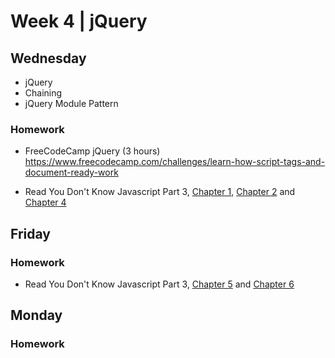 
# Week 4 | jQuery

## Wednesday

- jQuery
- Chaining
- jQuery Module Pattern

### Homework

- FreeCodeCamp jQuery (3 hours)
https://www.freecodecamp.com/challenges/learn-how-script-tags-and-document-ready-work

- Read You Don't Know Javascript Part 3, [Chapter 1](https://github.com/getify/You-Dont-Know-JS/blob/master/this%20%26%20object%20prototypes/ch1.md), [Chapter 2](https://github.com/getify/You-Dont-Know-JS/blob/master/this%20%26%20object%20prototypes/ch2.md) and [Chapter 4](https://github.com/getify/You-Dont-Know-JS/blob/master/this%20%26%20object%20prototypes/ch4.md)


## Friday


### Homework

- Read You Don't Know Javascript Part 3, [Chapter 5](https://github.com/getify/You-Dont-Know-JS/blob/master/this%20%26%20object%20prototypes/ch5.md) and [Chapter 6](https://github.com/getify/You-Dont-Know-JS/blob/master/this%20%26%20object%20prototypes/ch6.md)


## Monday


### Homework

